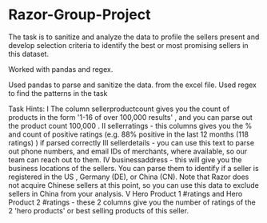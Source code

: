 # Razor-Group-Project


The task is to sanitize and analyze the data to profile the sellers present and develop selection criteria to identify the best or most promising sellers in this dataset.

Worked with pandas and regex.

Used pandas to parse and sanitize the data. from the excel file.
Used regex to find the patterns in the task

Task Hints:
I	The column sellerproductcount gives you the count of products in the form '1-16 of over 100,000 results' , and you can parse out the product count 100,000 .
II	sellerratings - this columns gives you the % and count of positive ratings (e.g. 88% positive in the last 12 months (118 ratings) ) if parsed correctly
III sellerdetails - you can use this text to parse out phone numbers, and email IDs of merchants, where available, so our team can reach out to them.
IV businessaddress - this will give you the business locations of the sellers. You can parse them to identify if a seller is registered in the US , Germany (DE), or        China (CN). Note that Razor does not acquire Chinese sellers at this point, so you can use this data to exclude sellers in China from your analysis.
V Hero Product 1 #ratings and Hero Product 2 #ratings - these 2 columns give you the number of ratings of the 2 'hero products' or best selling products of this seller.
